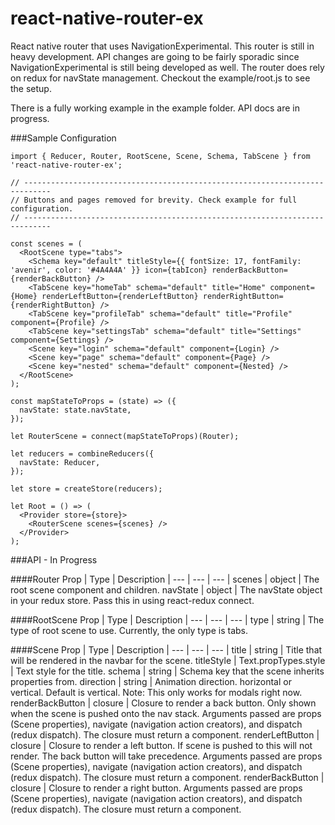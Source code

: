 # react-native-router-ex
React native router that uses NavigationExperimental. This router is still in heavy development.
API changes are going to be fairly sporadic since NavigationExperimental is still being developed as well. The router does rely on redux for navState management. Checkout the example/root.js to see the setup.

There is a fully working example in the example folder. API docs are in progress.

###Sample Configuration
```
import { Reducer, Router, RootScene, Scene, Schema, TabScene } from 'react-native-router-ex';

// ----------------------------------------------------------------------------
// Buttons and pages removed for brevity. Check example for full configuration.
// ----------------------------------------------------------------------------

const scenes = (
  <RootScene type="tabs">
    <Schema key="default" titleStyle={{ fontSize: 17, fontFamily: 'avenir', color: '#4A4A4A' }} icon={tabIcon} renderBackButton={renderBackButton} />
    <TabScene key="homeTab" schema="default" title="Home" component={Home} renderLeftButton={renderLeftButton} renderRightButton={renderRightButton} />
    <TabScene key="profileTab" schema="default" title="Profile" component={Profile} />
    <TabScene key="settingsTab" schema="default" title="Settings" component={Settings} />
    <Scene key="login" schema="default" component={Login} />
    <Scene key="page" schema="default" component={Page} />
    <Scene key="nested" schema="default" component={Nested} />
  </RootScene>
);

const mapStateToProps = (state) => ({
  navState: state.navState,
});

let RouterScene = connect(mapStateToProps)(Router);

let reducers = combineReducers({
  navState: Reducer,
});

let store = createStore(reducers);

let Root = () => (
  <Provider store={store}>
    <RouterScene scenes={scenes} />
  </Provider>
);
```

###API - In Progress

####Router
Prop | Type | Description |
--- | --- | --- |
scenes | object | The root scene component and children.
navState | object | The navState object in your redux store. Pass this in using react-redux connect.

####RootScene
Prop | Type | Description |
--- | --- | --- |
type | string | The type of root scene to use. Currently, the only type is tabs.

####Scene
Prop | Type | Description |
--- | --- | --- |
title | string | Title that will be rendered in the navbar for the scene.
titleStyle | Text.propTypes.style | Text style for the title.
schema | string | Schema key that the scene inherits properties from.
direction | string | Animation direction. horizontal or vertical. Default is vertical. Note: This only works for modals right now.
renderBackButton | closure | Closure to render a back button. Only shown when the scene is pushed onto the nav stack. Arguments passed are props (Scene properties), navigate (navigation action creators), and dispatch (redux dispatch). The closure must return a component.
renderLeftButton | closure | Closure to render a left button. If scene is pushed to this will not render. The back button will take precedence. Arguments passed are props (Scene properties), navigate (navigation action creators), and dispatch (redux dispatch). The closure must return a component.
renderBackButton | closure | Closure to render a right button. Arguments passed are props (Scene properties), navigate (navigation action creators), and dispatch (redux dispatch). The closure must return a component.
